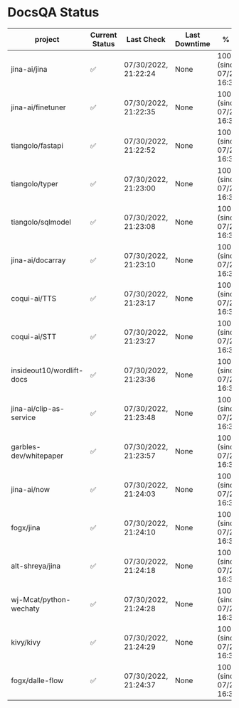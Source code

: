 # DocsQA Status

|         project         |Current Status|     Last Check     |Last Downtime|              % Uptime              |
|-------------------------|--------------|--------------------|-------------|------------------------------------|
|jina-ai/jina             |✅            |07/30/2022, 21:22:24|None         |100.000 (since 07/29/2022, 16:38:18)|
|jina-ai/finetuner        |✅            |07/30/2022, 21:22:35|None         |100.000 (since 07/29/2022, 16:38:18)|
|tiangolo/fastapi         |✅            |07/30/2022, 21:22:52|None         |100.000 (since 07/29/2022, 16:38:18)|
|tiangolo/typer           |✅            |07/30/2022, 21:23:00|None         |100.000 (since 07/29/2022, 16:38:18)|
|tiangolo/sqlmodel        |✅            |07/30/2022, 21:23:08|None         |100.000 (since 07/29/2022, 16:38:18)|
|jina-ai/docarray         |✅            |07/30/2022, 21:23:10|None         |100.000 (since 07/29/2022, 16:38:18)|
|coqui-ai/TTS             |✅            |07/30/2022, 21:23:17|None         |100.000 (since 07/29/2022, 16:38:18)|
|coqui-ai/STT             |✅            |07/30/2022, 21:23:27|None         |100.000 (since 07/29/2022, 16:38:18)|
|insideout10/wordlift-docs|✅            |07/30/2022, 21:23:36|None         |100.000 (since 07/29/2022, 16:38:18)|
|jina-ai/clip-as-service  |✅            |07/30/2022, 21:23:48|None         |100.000 (since 07/29/2022, 16:38:18)|
|garbles-dev/whitepaper   |✅            |07/30/2022, 21:23:57|None         |100.000 (since 07/29/2022, 16:38:18)|
|jina-ai/now              |✅            |07/30/2022, 21:24:03|None         |100.000 (since 07/29/2022, 16:38:18)|
|fogx/jina                |✅            |07/30/2022, 21:24:10|None         |100.000 (since 07/29/2022, 16:38:18)|
|alt-shreya/jina          |✅            |07/30/2022, 21:24:18|None         |100.000 (since 07/29/2022, 16:38:18)|
|wj-Mcat/python-wechaty   |✅            |07/30/2022, 21:24:28|None         |100.000 (since 07/29/2022, 16:38:18)|
|kivy/kivy                |✅            |07/30/2022, 21:24:29|None         |100.000 (since 07/29/2022, 16:38:18)|
|fogx/dalle-flow          |✅            |07/30/2022, 21:24:37|None         |100.000 (since 07/29/2022, 16:38:18)|
